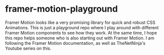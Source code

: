 # framer-motion-playground
Framer Motion looks like a very promising library for quick and robust CSS Animations. This is just a playground repo where I play around with different Framer Motion components to see how they work. At the same time, I hope this repo helps someone who is also starting out with Framer Motion. I am following the Framer Motion documentation, as well as TheNetNinja's Youtube series on this. 
